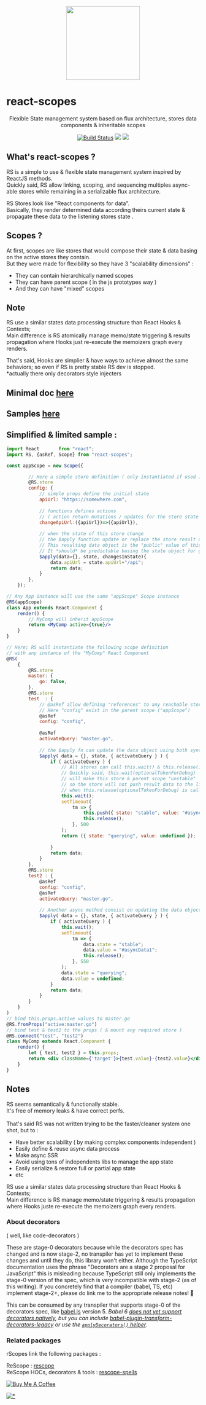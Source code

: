 
<p align="center"><img  width="192" src ="https://github.com/rScopes/rescope/raw/master/doc/assets/logo.svg?sanitize=true" /></p>

<p align="center" style="font-size:25px"><b>

# react-scopes

</b></p>
<p align="center">Flexible State management system based on flux architecture, stores data components & inheritable scopes
</p>

<p align="center"><a href="https://travis-ci.org/rscopes/react-scopes">
<img src="https://travis-ci.org/rscopes/react-scopes.svg?branch=master" alt="Build Status" /></a>
<a href="https://www.npmjs.com/package/react-scopes">
<img src="https://img.shields.io/npm/v/react-scopes.svg" /></a>
<img src="https://img.shields.io/badge/contributions-welcome-brightgreen.svg?style=flat" />

</p>

## What's react-scopes ?

RS is a simple to use & flexible state management system inspired by ReactJS methods.<br/>
Quickly said, RS allow linking, scoping, and sequencing multiples async-able stores while remaining in a serializable flux architecture.

RS Stores look like "React components for data".<br>
Basically, they render determined data according theirs current state & propagate these data to the listening stores state .<br>

## Scopes ?

At first, scopes are like stores that would compose their state & data basing on the active stores they contain.<br/>
But they were made for flexibility so they have 3 "scalability dimensions" :

- They can contain hierarchically named scopes
- They can have parent scope ( in the js prototypes way )
- And they can have "mixed" scopes

## Note 

RS use a similar states data processing structure than React Hooks & Contexts;<br/>
Main difference is RS atomically manage memo/state triggering & results propagation where Hooks just re-execute the memoizers graph every renders. 

That's said, Hooks are simplier & have ways to achieve almost the same behaviors; so even if RS is pretty stable RS dev is stopped.<br/>
*actually there only decorators style injecters


## Minimal doc [here](DOC.MD)

## Samples [here](https://github.com/rscopes/react-scopes-samples)

## Simplified & limited sample :

```jsx harmony
import React       from "react";
import RS, {asRef, Scope} from "react-scopes";

const appScope = new Scope({

        // Here a simple store definition ( only instantiated if used )
        @RS.store
        config: {
        	// simple props define the initial state
            apiUrl: "https://somewhere.com",
            
            // functions defines actions
            // ( action return mutations / updates for the store state )
            changeApiUrl:({apiUrl})=>({apiUrl}),
            
            // when the state of this store change 
            // the $apply function update or replace the store result data
            // This resulting data object is the "public" value of this store
            // It *should* be predictable basing the state object for good async SSR  
            $apply(data={}, state, changesInState){
            	data.apiUrl = state.apiUrl+"/api";
            	return data;
            }
        },
    });

// Any App instance will use the same "appScope" Scope instance 
@RS(appScope)
class App extends React.Component {
    render() {
    	// MyComp will inherit appScope
        return <MyComp active={true}/>
    }
}

// Here; RS will instantiate the following scope definition 
// with any instance of the "MyComp" React Component 
@RS(
    {
        @RS.store
        master: {
            go: false,
        },
        @RS.store
        test  : {
        	// @asRef allow defining "references" to any reachable store in the scope
        	// Here "config" exist in the parent scope ("appScope") 
            @asRef
            config: "config",
            
            @asRef
            activateQuery: "master.go",
            
            // the $apply fn can update the data object using both sync and async methods
            $apply( data = {}, state, { activateQuery } ) {
                if ( activateQuery ) {
                	// All stores can call this.wait() & this.release()
                	// Quickly said, this.wait(optionalTokenForDebug) 
                	// will make this store & parent scope "unstable"
                	// so the store will not push result data to the listening stores
                	// when this.release(optionalTokenForDebug) is called the result data of the store is propagated
                    this.wait();
                    setTimeout(
                        tm => {
                            this.push({ state: "stable", value: "#asyncData2" });
                            this.release();
                        }, 500
                    );
                    return ({ state: "querying", value: undefined });
                   
                }
                return data;
            }
        },
        @RS.store
        test2 : {
            @asRef
            config: "config",
            @asRef
            activateQuery: "master.go",
            
            // Another async method consist on updating the data object dynamically
            $apply( data = {}, state, { activateQuery } ) {
                if ( activateQuery ) {
                    this.wait(); 
                    setTimeout(
                        tm => {
                            data.state = "stable";
                            data.value = "#asyncData1";
                            this.release();
                        }, 550
                    );
                    data.state = "querying";
                    data.value = undefined;
                }
                return data;
            }
        }
    }
)
// bind this.props.active values to master.go
@RS.fromProps("active:master.go")
// bind test & test2 to the props ( & mount any required store ) 
@RS.connect("test", "test2")
class MyComp extends React.Component {
    render() {
        let { test, test2 } = this.props;
        return <div className={'target'}>{test.value}-{test2.value}</div>
    }
}


```

## Notes

RS seems semantically & functionally stable. <br/>
It's free of memory leaks & have correct perfs.<br/>
<br/>
That's said RS was not written trying to be the faster/cleaner system one shot, but to :
- Have better scalability ( by making complex components independent )
- Easily define & reuse async data process 
- Make async SSR
- Avoid using tons of independents libs to manage the app state
- Easily serialize & restore full or partial app state
- etc

RS use a similar states data processing structure than React Hooks & Contexts;<br/>
Main difference is RS manage memo/state triggering & results propagation where Hooks juste re-execute the memoizers graph every renders. 

### About decorators

( well, like code-decorators )

These are stage-0 decorators because while the decorators spec has changed and is now stage-2, no transpiler has yet to implement these changes and until they do, this library won't either. Although the TypeScript documentation uses the phrase "Decorators are a stage 2 proposal for JavaScript" this is misleading because TypeScript still only implements the stage-0 version of the spec, which is very incompatible with stage-2 (as of this writing). If you concretely find that a compiler (babel, TS, etc) implement stage-2+, please do link me to the appropriate release notes! 🎈


This can be consumed by any transpiler that supports stage-0 of the decorators spec, like [babel.js](https://babeljs.io/) version 5. *Babel 6 [does not yet support decorators natively](https://phabricator.babeljs.io/T2645), but you can include [babel-plugin-transform-decorators-legacy](https://github.com/loganfsmyth/babel-plugin-transform-decorators-legacy) or use the [`applyDecorators()` helper](#applydecorators-helper).*

### Related packages

rScopes link the following packages :<br>

ReScope : [rescope](https://github.com/rscopes/rescope)<br>
ReScope HOCs, decorators & tools : [rescope-spells](https://github.com/rscopes/rescope-spells)<br>


<a href="https://www.buymeacoffee.com/6RMg8OQ" target="_blank"><img src="https://bmc-cdn.nyc3.digitaloceanspaces.com/BMC-button-images/custom_images/orange_img.png" alt="Buy Me A Coffee" style="height: auto !important;width: auto !important;" ></a>

[![*](https://www.google-analytics.com/collect?v=1&tid=UA-82058889-1&cid=555&t=event&ec=project&ea=view&dp=%2Fproject%2Freact-scopes&dt=readme)](#)
